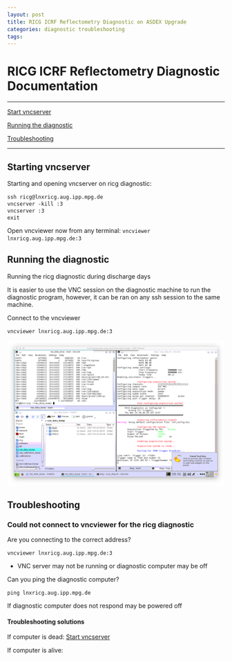 ```yaml
---
layout: post
title: RICG ICRF Reflectometry Diagnostic on ASDEX Upgrade
categories: diagnostic troubleshooting
tags:
---
```


# RICG ICRF Reflectometry Diagnostic Documentation

---

[Start vncserver](#starting-vncserver)

[Running the diagnostic](#running-the-diagnostic)

[Troubleshooting](#troubleshooting)



---


## Starting vncserver

Starting and opening vncserver on ricg diagnostic:

```
ssh ricg@lnxricg.aug.ipp.mpg.de
vncserver -kill :3
vncserver :3
exit
```

Open vncviewer now from any terminal: ```vncviewer lnxricg.aug.ipp.mpg.de:3```



## Running the diagnostic

Running the ricg diagnostic during discharge days

It is easier to use the VNC session on the diagnostic machine to run the
diagnostic program, however, it can be ran on any ssh session to the same
machine.

Connect to the vncviewer

```
vncviewer lnxricg.aug.ipp.mpg.de:3
```



![VNC Screen][ricg_vncscreen]


## Troubleshooting



### Could not connect to vncviewer for the ricg diagnostic

Are you connecting to the correct address?

```
vncviewer lnxricg.aug.ipp.mpg.de:3
```


- VNC server may not be running or diagnostic computer may be off

Can you ping the diagnostic computer?

```
ping lnxricg.aug.ipp.mpg.de
```

If diagnostic computer does not respond may be powered off

#### Troubleshooting solutions

If computer is dead: [Start vncserver](#starting-vncserver)

If computer is alive:








[ricg_vncscreen]: /images/ricg_vncscreen.png
